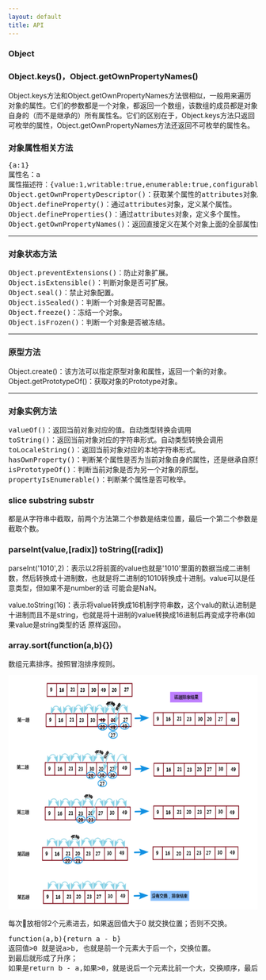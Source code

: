 ```yaml
---
layout: default
title: API
---
```


### Object
### Object.keys()，Object.getOwnPropertyNames()
Object.keys方法和Object.getOwnPropertyNames方法很相似，一般用来遍历对象的属性。它们的参数都是一个对象，都返回一个数组，该数组的成员都是对象自身的（而不是继承的）所有属性名。它们的区别在于，Object.keys方法只返回可枚举的属性，Object.getOwnPropertyNames方法还返回不可枚举的属性名。
### 对象属性相关方法
<pre>
{a:1}
属性名：a
属性描述符：{value:1,writable:true,enumerable:true,configurable:true}
Object.getOwnPropertyDescriptor()：获取某个属性的attributes对象。
Object.defineProperty()：通过attributes对象，定义某个属性。
Object.defineProperties()：通过attributes对象，定义多个属性。
Object.getOwnPropertyNames()：返回直接定义在某个对象上面的全部属性的名称
</pre>
***
### 对象状态方法
<pre>
Object.preventExtensions()：防止对象扩展。
Object.isExtensible()：判断对象是否可扩展。
Object.seal()：禁止对象配置。
Object.isSealed()：判断一个对象是否可配置。
Object.freeze()：冻结一个对象。
Object.isFrozen()：判断一个对象是否被冻结。
</pre>
***
### 原型方法
Object.create()：该方法可以指定原型对象和属性，返回一个新的对象。
Object.getPrototypeOf()：获取对象的Prototype对象。
***
### 对象实例方法
<pre>
valueOf()：返回当前对象对应的值。自动类型转换会调用
toString()：返回当前对象对应的字符串形式。自动类型转换会调用
toLocaleString()：返回当前对象对应的本地字符串形式。
hasOwnProperty()：判断某个属性是否为当前对象自身的属性，还是继承自原型对象的属性。
isPrototypeOf()：判断当前对象是否为另一个对象的原型。
propertyIsEnumerable()：判断某个属性是否可枚举。
</pre>

### slice substring substr

都是从字符串中截取，前两个方法第二个参数是结束位置，最后一个第二个参数是截取个数。

### parseInt(value,[radix]) toString([radix])
parseInt('1010',2)：表示以2将前面的value也就是'1010'里面的数据当成二进制数，然后转换成十进制数，也就是将二进制的1010转换成十进制。value可以是任意类型，但如果不是number的话 可能会是NaN。

value.toString(16)：表示将value转换成16机制字符串数，这个valu的默认进制是十进制而且不是string，也就是将十进制的value转换成16进制后再变成字符串(如果value是string类型的话 原样返回)。

### array.sort(function(a,b){})

数组元素排序。按照冒泡排序规则。

![bubble](../images/bubblesort.png)

每次放相邻2个元素进去，如果返回值大于0 就交换位置；否则不交换。
<pre>
function(a,b){return a - b}
返回值>0 就是说a>b, 也就是前一个元素大于后一个，交换位置。
到最后就形成了升序；
如果是return b - a,如果>0，就是说后一个元素比前一个大，交换顺序，最后就形成了降序。
</pre>